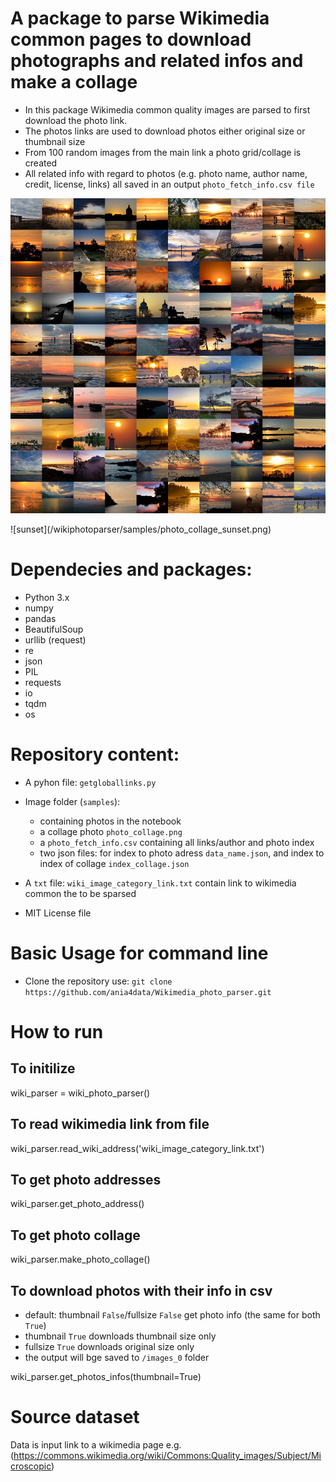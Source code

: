 # A package to parse Wikimedia common pages to download photographs and related infos and make a collage

- In this package Wikimedia common quality images are parsed to first download the photo link.
- The photos links are used to download photos either original size or thumbnail size
- From 100 random images from the main link a photo grid/collage is created
- All related info with regard to photos (e.g. photo name, author name, credit, license, links) all saved in an output `photo_fetch_info.csv file`

<p align="center"> 
<img src="https://github.com/ania4data/Wikimedia_photo_parser/blob/master/wikiphotoparser/samples/photo_collage_sunset.png">
</p>
![sunset](/wikiphotoparser/samples/photo_collage_sunset.png)


# Dependecies and packages:

- Python 3.x
- numpy
- pandas
- BeautifulSoup
- urllib (request)
- re
- json
- PIL
- requests
- io
- tqdm
- os



# Repository content:

- A pyhon file: `getgloballinks.py`
- Image folder (`samples`):
	- containing photos in the notebook
	- a collage photo `photo_collage.png`
	- a `photo_fetch_info.csv` containing all links/author and photo index
	- two json files: for index to photo adress `data_name.json`, and index to index of collage `index_collage.json`

- A `txt` file: `wiki_image_category_link.txt` contain link to wikimedia common the to be sparsed
- MIT License file


# Basic Usage for command line

- Clone the repository use: `git clone https://github.com/ania4data/Wikimedia_photo_parser.git`

# How to run 

## To initilize

wiki_parser = wiki_photo_parser()

## To read wikimedia link from file

wiki_parser.read_wiki_address('wiki_image_category_link.txt')

## To get photo addresses

wiki_parser.get_photo_address()

## To get photo collage

wiki_parser.make_photo_collage()

## To download photos with their info in csv

- default: thumbnail `False`/fullsize `False` get photo info (the same for both `True`)
- thumbnail `True` downloads thumbnail size only
- fullsize `True` downloads original size only
- the output will bge saved to `/images_0` folder

wiki_parser.get_photos_infos(thumbnail=True)


# Source dataset

Data is input link to a wikimedia page e.g. (https://commons.wikimedia.org/wiki/Commons:Quality_images/Subject/Microscopic)
